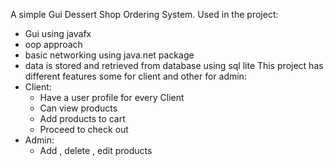 A simple Gui Dessert Shop Ordering System.
Used in the project:
- Gui using javafx 
- oop approach
- basic networking using java.net package
- data is stored and retrieved from database using sql lite
This project has different features some for client and other for admin:
- Client:
  - Have a user profile for every Client
  - Can view products
  - Add products to cart
  - Proceed to check out
- Admin:
  - Add , delete , edit products 
